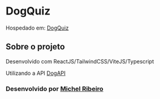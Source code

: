 # DogQuiz

Hospedado em: [DogQuiz](https://dogquiz.vercel.app)

## Sobre o projeto

Desenvolvido com ReactJS/TailwindCSS/ViteJS/Typescript  

Utilizando a API [DogAPI](https://dog.ceo/dog-api/)  


### Desenvolvido por [Michel Ribeiro](https://www.linkedin.com/in/michelribeiro1/)
